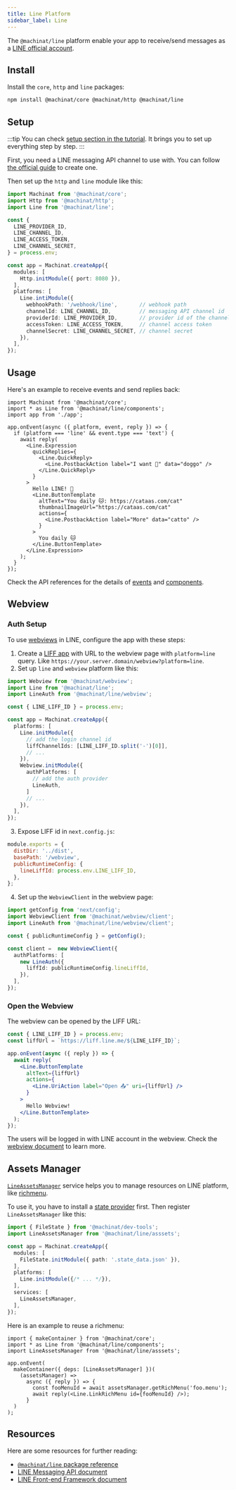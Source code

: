 ```yaml
---
title: Line Platform
sidebar_label: Line
---
```


The `@machinat/line` platform enable your app to receive/send messages as a
[LINE official account](https://www.linebiz.com/jp-en/other/).

## Install

Install the `core`, `http` and `line` packages:

```bash
npm install @machinat/core @machinat/http @machinat/line
```

## Setup

:::tip
You can check [setup section in the tutorial](https://machinat.com/docs/learn/create-app#platform-setup?p=line).
It brings you to set up everything step by step.
:::

First, you need a LINE messaging API channel to use with.
You can follow [the official guide](https://developers.line.biz/en/docs/messaging-api/building-bot/)
to create one.

Then set up the `http` and `line` module like this:

```ts
import Machinat from '@machinat/core';
import Http from '@machinat/http';
import Line from '@machinat/line';

const {
  LINE_PROVIDER_ID,
  LINE_CHANNEL_ID,
  LINE_ACCESS_TOKEN,
  LINE_CHANNEL_SECRET,
} = process.env;

const app = Machinat.createApp({
  modules: [
    Http.initModule({ port: 8080 }),
  ],
  platforms: [
    Line.intiModule({
      webhookPath: '/webhook/line',       // webhook path
      channelId: LINE_CHANNEL_ID,         // messaging API channel id
      providerId: LINE_PROVIDER_ID,       // provider id of the channel
      accessToken: LINE_ACCESS_TOKEN,     // channel access token
      channelSecret: LINE_CHANNEL_SECRET, // channel secret
    }),
  ],
});
```

## Usage

Here's an example to receive events and send replies back:

```tsx
import Machinat from '@machinat/core';
import * as Line from '@machinat/line/components';
import app from './app';

app.onEvent(async ({ platform, event, reply }) => {
  if (platform === 'line' && event.type === 'text') {
    await reply(
      <Line.Expression
        quickReplies={
          <Line.QuickReply>
            <Line.PostbackAction label="I want 🐶" data="doggo" />
          </Line.QuickReply>
        }
      >
        Hello LINE! 👋
        <Line.ButtonTemplate
          altText="You daily 🐱: https://cataas.com/cat"
          thumbnailImageUrl="https://cataas.com/cat"
          actions={
            <Line.PostbackAction label="More" data="catto" />
          }
        >
          You daily 🐱
        </Line.ButtonTemplate>
      </Line.Expression>
    );
  }
});
```

Check the API references for the details of [events](https://machinat.com/api/modules/line#lineevent)
and [components](https://machinat.com/api/modules/line_components).

## Webview

### Auth Setup

To use [webviews](./embedded-webview) in LINE,
configure the app with these steps:

1. Create a [LIFF app](https://developers.line.biz/en/docs/liff/registering-liff-apps/)
   with URL to the webview page with `platform=line` query.
   Like `https://your.server.domain/webview?platform=line`.
2. Set up `line` and `webview` platform like this:

```ts
import Webview from '@machinat/webview';
import Line from '@machinat/line';
import LineAuth from '@machinat/line/webview';

const { LINE_LIFF_ID } = process.env;

const app = Machinat.createApp({
  platforms: [
    Line.initModule({
      // add the login channel id
      liffChannelIds: [LINE_LIFF_ID.split('-')[0]],
      // ...
    }),
    Webview.initModule({
      authPlatforms: [
        // add the auth provider
        LineAuth,
      ]
      // ...
    }),
  ],
});
```

3. Expose LIFF id in `next.config.js`:

```js {5}
module.exports = {
  distDir: '../dist',
  basePath: '/webview',
  publicRuntimeConfig: {
    lineLiffId: process.env.LINE_LIFF_ID,
  },
};
```

4. Set up the `WebviewClient` in the webview page:

```ts
import getConfig from 'next/config';
import WebviewClient from '@machinat/webview/client';
import LineAuth from '@machinat/line/webview/client';

const { publicRuntimeConfig } = getConfig();

const client =  new WebviewClient({
  authPlatforms: [
    new LineAuth({
      liffId: publicRuntimeConfig.lineLiffId,
    }),
  ],
});
```

### Open the Webview

The webview can be opened by the LIFF URL:

```jsx
const { LINE_LIFF_ID } = process.env;
const liffUrl = `https://liff.line.me/${LINE_LIFF_ID}`;

app.onEvent(async ({ reply }) => {
  await reply(
    <Line.ButtonTemplate
      altText={liffUrl}
      actions={
        <Line.UriAction label="Open 📤" uri={liffUrl} />
      }
    >
      Hello Webview!
    </Line.ButtonTemplate>
  );
});
```

The users will be logged in with LINE account in the webview.
Check the [webview document](https://machinat.com/docs/embedded-webview)
to learn more.

## Assets Manager

[`LineAssetsManager`](https://machinat.com/api/classes/line_asset.lineassetsmanager.html)
service helps you to manage resources on LINE platform,
like [richmenu](https://developers.line.biz/en/docs/messaging-api/using-rich-menus/#using-rich-menus-introduction).

To use it, you have to install a [state provider](./using-states) first.
Then register `LineAssetsManager` like this:

```ts {2,12}
import { FileState } from '@machinat/dev-tools';
import LineAssetsManager from '@machinat/line/asssets';

const app = Machinat.createApp({
  modules: [
    FileState.initModule({ path: '.state_data.json' }),
  ],
  platforms: [
    Line.initModule({/* ... */}),
  ],
  services: [
    LineAssetsManager,
  ],
});
```

Here is an example to reuse a richmenu:

```tsx
import { makeContainer } from '@machinat/core';
import * as Line from '@machinat/line/components';
import LineAssetsManager from '@machinat/line/asssets';

app.onEvent(
  makeContainer({ deps: [LineAssetsManager] })(
    (assetsManager) =>
      async ({ reply }) => {
        const fooMenuId = await assetsManager.getRichMenu('foo.menu');
        await reply(<Line.LinkRichMenu id={fooMenuId} />);
      }
  )
);
```

## Resources

Here are some resources for further reading:

- [`@machinat/line` package reference](https://machinat.com/api/modules/line.html)
- [LINE Messaging API document](https://developers.line.biz/en/docs/messaging-api/overview/)
- [LINE Front-end Framework document](https://developers.line.biz/en/docs/liff/overview/)
